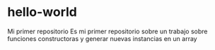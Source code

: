 # hello-world
Mi primer repositorio
Es mi primer repositorio sobre un trabajo sobre funciones constructoras y generar nuevas instancias en un array 
